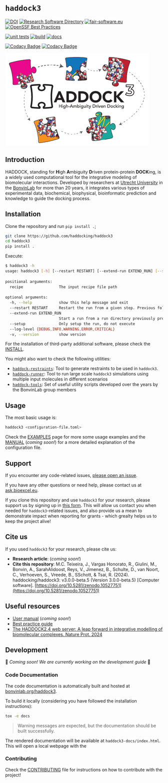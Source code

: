 # `haddock3`

<!-- <p align="center">

  <img src="docs/figs/HADDOCK3-logo.png" alt="haddock3-logo" style="vertical-align: middle;">
</p>
<src > -->

[![DOI](https://zenodo.org/badge/DOI/10.5281/zenodo.10527751.svg)](https://doi.org/10.5281/zenodo.10527751)
[![Research Software Directory](https://img.shields.io/badge/rsd-haddock3-00a3e3.svg)](https://research-software-directory.org/software/haddock3)
[![fair-software.eu](https://img.shields.io/badge/fair--software.eu-%E2%97%8F%20%20%E2%97%8F%20%20%E2%97%8F%20%20%E2%97%8F%20%20%E2%97%8F-green)](https://fair-software.eu)
[![OpenSSF Best Practices](https://www.bestpractices.dev/projects/8844/badge)](https://www.bestpractices.dev/projects/8844)

[![unit tests](https://github.com/haddocking/haddock3/workflows/tests/badge.svg?branch=main)](https://github.com/haddocking/haddock3/actions?workflow=tests)
[![build](https://github.com/haddocking/haddock3/workflows/build/badge.svg?branch=main)](https://github.com/haddocking/haddock3/actions?workflow=build)
[![docs](https://github.com/haddocking/haddock3/workflows/pages/badge.svg?branch=main)](https://github.com/haddocking/haddock3/actions?workflow=pages)

[![Codacy Badge](https://app.codacy.com/project/badge/Grade/e11e7f45400f4e8589cdf5941f95233a)](https://app.codacy.com/gh/haddocking/haddock3/dashboard?utm_source=gh&utm_medium=referral&utm_content=&utm_campaign=Badge_grade)
[![Codacy Badge](https://app.codacy.com/project/badge/Coverage/e11e7f45400f4e8589cdf5941f95233a)](https://app.codacy.com/gh/haddocking/haddock3/dashboard?utm_source=gh&utm_medium=referral&utm_content=&utm_campaign=Badge_coverage)

![haddock3-logo](docs/figs/HADDOCK3-logo.png)

## Introduction

HADDOCK, standing for **H**igh **A**mbiguity **D**riven protein-protein **DOCK**ing, is a widely used computational tool for the integrative modeling of biomolecular interactions. Developed by researchers at [Utrecht University](https://uu.nl) in the [BonvinLab](https://bonvinlab.org) for more than 20 years, it integrates various types of experimental data, biochemical, biophysical, bioinformatic prediction and knowledge to guide the docking process.

## Installation

Clone the repository and run `pip install .`;

```bash
git clone https://github.com/haddocking/haddock3
cd haddock3
pip install .
```

Execute:

```bash
$ haddock3 -h
usage: haddock3 [-h] [--restart RESTART] [--extend-run EXTEND_RUN] [--setup] [--log-level {DEBUG,INFO,WARNING,ERROR,CRITICAL}] [-v] recipe

positional arguments:
  recipe                The input recipe file path

optional arguments:
  -h, --help            show this help message and exit
  --restart RESTART     Restart the run from a given step. Previous folders from the selected step onwards will be deleted.
  --extend-run EXTEND_RUN
                        Start a run from a run directory previously prepared with the `haddock3-copy` CLI. Provide the run directory created with `haddock3-copy` CLI.
  --setup               Only setup the run, do not execute
  --log-level {DEBUG,INFO,WARNING,ERROR,CRITICAL}
  -v, --version         show version
```

For the installation of third-party additional software, please check the [INSTALL](docs/INSTALL.md).

You might also want to check the following utilities:

- [`haddock-restraints`](https://github.com/haddocking/haddock-restraints): Tool to generate restraints to be used in `haddock3`.
- [`haddock-runner`](https://github.com/haddocking/haddock-runner): Tool to run large scale `haddock3` simulations using multiple input molecules in different scenarios
- [`haddock-tools`](https://github.com/haddocking/haddock-tools): Set of useful utility scripts developed over the years by the BonvinLab group members

## Usage

The most basic usage is:

```bash
haddock3 <configuration-file.toml>
```

Check the [EXAMPLES](examples/README.md) page for more some usage examples and the [MANUAL]() (_coming soon!_) for a more detailed explanation of the configuration file.

## Support

If you encounter any code-related issues, [please open an issue](https://github.com/haddocking/haddock3/issues/new/choose).

If you have any other questions or need help, please contact us at [ask.bioexcel.eu](https://ask.bioexcel.eu/).

If you clone this repository and use `haddock3` for your research, please support us by signing up in [this form](https://forms.gle/LCUHiYHh1hE9rd8L6). This will allow us contact you when needed for `haddock3`-related issues, and also provide us a mean to demonstrate impact when reporting for grants - which grealty helps us to keep the project alive!

## Cite us

If you used `haddock3` for your research, please cite us:

- **Research article**: (_coming soon!_)
- **Cite this repository**: M.C. Teixeira, J., Vargas Honorato, R., Giulini, M., Bonvin, A., SarahAlidoost, Reys, V., Jimenez, B., Schulte, D., van Noort, C., Verhoeven, S., Vreede, B., SSchott, & Tsai, R. (2024). haddocking/haddock3: v3.0.0-beta.5 (Version 3.0.0-beta.5) [Computer software]. [https://doi.org/10.5281/zenodo.10527751](https://doi.org/10.5281/zenodo.10527751)

## Useful resources

- [User manual]() (_coming soon!_)
- [Best practice guide](https://www.bonvinlab.org/software/bpg/)
- [The HADDOCK2.4 web server: A leap forward in integrative modelling of biomolecular complexes. Nature Prot. 2024](https://www.nature.com/articles/s41596-024-01011-0)

## Development

🚧 _Coming soon! We are currently working on the development guide_ 🚧

### Code Documentation

The code documentation is automatically built and hosted at [bonvinlab.org/haddock3](https://www.bonvinlab.org/haddock3/).

To build it locally (considering you have followed the installation instructions):

```bash
tox -e docs
```

> Warning messages are expected, but the documentation should be built successfully.

The rendered documentation will be available at `haddock3-docs/index.html`. This will open a local webpage with the

### Contributing

Check the [CONTRIBUTING](CONTRIBUTING.md) file for instructions on how to contribute with the project!

<!-- ---

Happy HADDOCking!

<img src="https://www.bonvinlab.org/images/bio-haddock.png" alt="haddock" width="50px"> -->
